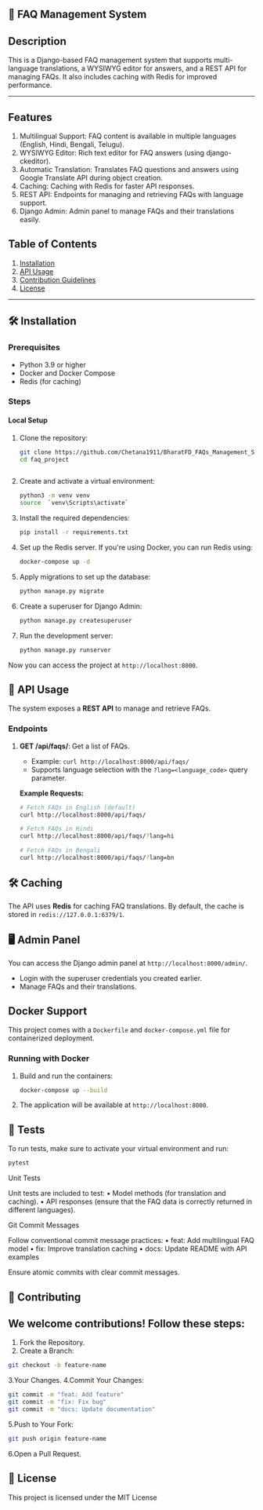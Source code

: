 ## 🚀 FAQ Management System

## Description
This is a Django-based FAQ management system that supports multi-language translations, a WYSIWYG editor for answers, and a REST API for managing FAQs. It also includes caching with Redis for improved performance.

---
## Features
1. Multilingual Support: FAQ content is available in multiple languages (English, Hindi, Bengali, Telugu).
2. WYSIWYG Editor: Rich text editor for FAQ answers (using django-ckeditor).
3. Automatic Translation: Translates FAQ questions and answers using Google Translate API during object creation.
4. Caching: Caching with Redis for faster API responses.
5. REST API: Endpoints for managing and retrieving FAQs with language support.
6. Django Admin: Admin panel to manage FAQs and their translations easily.

## Table of Contents
1. [Installation](#installation)
2. [API Usage](#api-usage)
3. [Contribution Guidelines](#contribution-guidelines)
4. [License](#license)

---

## 🛠️ Installation

### Prerequisites
- Python 3.9 or higher
- Docker and Docker Compose 
- Redis (for caching)

### Steps

#### **Local Setup**
1. Clone the repository:
   ```bash
   git clone https://github.com/Chetana1911/BharatFD_FAQs_Management_System.git
   cd faq_project



2. Create and activate a virtual environment:

    ```bash
    python3 -m venv venv
    source  `venv\Scripts\activate`
    ```

3. Install the required dependencies:

    ```bash
    pip install -r requirements.txt
    ```

4. Set up the Redis server. If you're using Docker, you can run Redis using:

    ```bash
    docker-compose up -d
    ```

5. Apply migrations to set up the database:

    ```bash
    python manage.py migrate
    ```

6. Create a superuser for Django Admin:

    ```bash
    python manage.py createsuperuser
    ```

7. Run the development server:

    ```bash
    python manage.py runserver
    ```

Now you can access the project at `http://localhost:8000`.

## 📡 API Usage

The system exposes a **REST API** to manage and retrieve FAQs.

### Endpoints

1. **GET /api/faqs/**: Get a list of FAQs.
    - Example: `curl http://localhost:8000/api/faqs/`
    - Supports language selection with the `?lang=<language_code>` query parameter.

    **Example Requests:**
    ```bash
    # Fetch FAQs in English (default)
    curl http://localhost:8000/api/faqs/

    # Fetch FAQs in Hindi
    curl http://localhost:8000/api/faqs/?lang=hi

    # Fetch FAQs in Bengali
    curl http://localhost:8000/api/faqs/?lang=bn
    ```

## 🛠️ Caching

The API uses **Redis** for caching FAQ translations. By default, the cache is stored in `redis://127.0.0.1:6379/1`.

## 🖥️ Admin Panel

You can access the Django admin panel at `http://localhost:8000/admin/`.
- Login with the superuser credentials you created earlier.
- Manage FAQs and their translations.

## Docker Support

This project comes with a `Dockerfile` and `docker-compose.yml` file for containerized deployment.

### Running with Docker

1. Build and run the containers:

    ```bash
    docker-compose up --build
    ```

2. The application will be available at `http://localhost:8000`.

## 🧪 Tests

To run tests, make sure to activate your virtual environment and run:

```bash
pytest
```

Unit Tests

Unit tests are included to test:
	•	Model methods (for translation and caching).
	•	API responses (ensure that the FAQ data is correctly returned in different languages).

Git Commit Messages

Follow conventional commit message practices:
	•	feat: Add multilingual FAQ model
	•	fix: Improve translation caching
	•	docs: Update README with API examples

Ensure atomic commits with clear commit messages.

## 🤝 Contributing
## We welcome contributions! Follow these steps:
1. Fork the Repository.
2. Create a Branch:
```bash
git checkout -b feature-name
```
3.Your Changes.
4.Commit Your Changes:
```bash
git commit -m "feat: Add feature"
git commit -m "fix: Fix bug"
git commit -m "docs: Update documentation"
```
5.Push to Your Fork:
```bash
git push origin feature-name
```

6.Open a Pull Request.


## 📜 License

This project is licensed under the MIT License 
